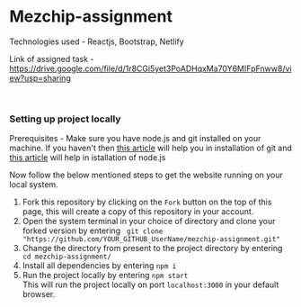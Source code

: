 # Mezchip-assignment

Technologies used - Reactjs, Bootstrap, Netlify

Link of assigned task - https://drive.google.com/file/d/1r8CGi5yet3PoADHqxMa70Y6MIFpFnww8/view?usp=sharing

<br>

### Setting up project locally

Prerequisites - Make sure you have node.js and git installed on your machine.
If you haven't then [this article](https://git-scm.com/book/en/v2/Getting-Started-Installing-Git) will help you in installation of git and [this article](https://nodejs.dev/learn/how-to-install-nodejs) will help in istallation of node.js

Now follow the below mentioned steps to get the website running on your local system.

1. Fork this repository by clicking on the `Fork` button on the top of this page, this will create a copy of this repository in your account.
2. Open the system terminal in your choice of directory and clone your forked version by entering ` git clone "https://github.com/YOUR_GITHUB_UserName/mezchip-assignment.git"`
3. Change the directory from present to the project directory by entering ` cd mezchip-assignment/`
4. Install all dependencies by entering `npm i`
5. Run the project locally by entering `npm start` <br>This will run the project locally on port `localhost:3000` in your default browser.
